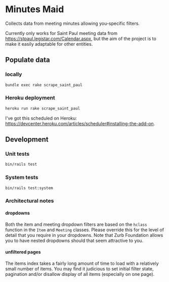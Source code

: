 # Minutes Maid

Collects data from meeting minutes allowing you-specific filters.

Currently only works for Saint Paul meeting data from https://stpaul.legistar.com/Calendar.aspx, but the aim of the project is to make it easily adaptable for other entities.

## Populate data
### locally
```bash
bundle exec rake scrape_saint_paul
```

### Heroku deployment
```bash
heroku run rake scrape_saint_paul
```
I've got this scheduled on Heroku: https://devcenter.heroku.com/articles/scheduler#installing-the-add-on.

## Development
### Unit tests
```bash
bin/rails test
```

### System tests
```bash
bin/rails test:system
```

### Architectural notes
#### dropdowns
Both the item and meeting dropdown filters are based on the `hclass` function in the `Item` and `Meeting` classes. Please override this for the level of detail that you require in your dropdowns. Note that Zurb Foundation allows you to have nested dropdowns should that seem attractive to you.

#### unfiltered pages
The items index takes a fairly long amount of time to load with a relatively small number of items. You may find it judicious to set initial filter state, pagination and/or disallow display of all items (especially on one page).
